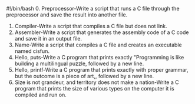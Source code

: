#!/bin/bash
0. Preprocessor-Write a script that runs a C file through the preprocessor and save the result into another file.
1. Compiler-Write a script that compiles a C file but does not link.
2. Assembler-Write a script that generates the assembly code of a C code and save it in an output file.
3. Name-Write a script that compiles a C file and creates an executable named cisfun.
4. Hello, puts-Write a C program that prints exactly "Programming is like building a multilingual puzzle, followed by a new line.
5. Hello, printf-Write a C program that prints exactly with proper grammar, but the outcome is a piece of art,, followed by a new line.
6. Size is not grandeur, and territory does not make a nation-Write a C program that prints the size of various types on the computer it is compiled and run on.
